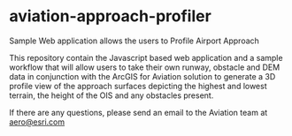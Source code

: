 # aviation-approach-profiler
Sample Web application allows the users to Profile Airport Approach

This repository contain the Javascript based web application and a sample workflow that 
will allow users to take their own runway, obstacle and DEM data in conjunction
with the ArcGIS for Aviation solution to generate a 3D profile view of the approach surfaces
depicting the highest and lowest terrain, the height of the OIS and any obstacles present.

If there are any questions, please send an email to the Aviation team at aero@esri.com
